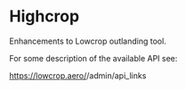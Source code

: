 # Highcrop
Enhancements to Lowcrop outlanding tool.

For some description of the available API see:

https://lowcrop.aero/<competition>/admin/api_links

